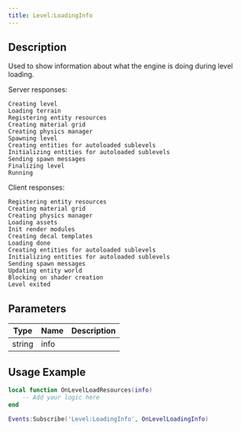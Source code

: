```yaml
---
title: Level:LoadingInfo
---
```

## Description

Used to show information about what the engine is doing during level loading.

Server responses:

    Creating level
    Loading terrain
    Registering entity resources
    Creating material grid
    Creating physics manager
    Spawning level
    Creating entities for autoloaded sublevels
    Initializing entities for autoloaded sublevels
    Sending spawn messages
    Finalizing level
    Running

Client responses:

    Registering entity resources
    Creating material grid
    Creating physics manager
    Loading assets
    Init render modules
    Creating decal templates
    Loading done
    Creating entities for autoloaded sublevels
    Initializing entities for autoloaded sublevels
    Sending spawn messages
    Updating entity world
    Blocking on shader creation
    Level exited

## Parameters

| Type   | Name | Description |
| ------ | ---- | ----------- |
| string | info |             |

## Usage Example

``` lua
local function OnLevelLoadResources(info)
    -- Add your logic here
end

Events:Subscribe('Level:LoadingInfo', OnLevelLoadingInfo)
```
